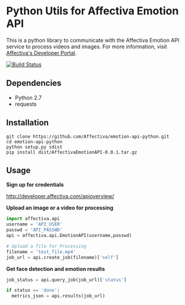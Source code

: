# Python Utils for Affectiva Emotion API

This is a python library to communicate with the Affectiva Emotion API service to process videos and images. For more information, visit <a href="https://affectiva.readme.io/docs/getting-started-with-the-emotion-sdk-for-the-cloud">Affectiva's Developer Portal</a>.

[![Build Status](https://travis-ci.org/Affectiva/emotion-api-python.svg?branch=master)](https://travis-ci.org/Affectiva/emotion-api-python)

Dependencies
------------

- Python 2.7
- requests

Installation
------------
```bashrc
git clone https://github.com/Affectiva/emotion-api-python.git
cd emotion-api-python
python setup.py sdist
pip install dist/AffectivaEmotionAPI-0.0.1.tar.gz
```

Usage
-----

**Sign up for credentials**

http://developer.affectiva.com/apioverview/


**Upload an image or a video for processing**

```python
import affectiva.api
username = 'API_USER'
passwd = 'API_PASSWD'
api = affectiva.api.EmotionAPI(username,passwd)

# Upload a file for Processing
filename = 'test_file.mp4'
job_url = api.create_job(filename)['self']
```

**Get face detection and emotion results**

```python
job_status = api.query_job(job_url)['status']

if status == 'done':
  metrics_json = api.results(job_url)

```
